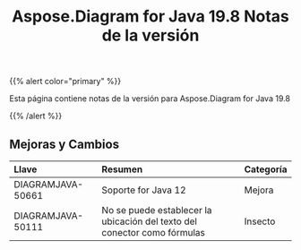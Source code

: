 ﻿---
title: Aspose.Diagram for Java 19.8 Notas de la versión
type: docs
weight: 50
url: /es/java/aspose-diagram-for-java-19-8-release-notes/
---
{{% alert color="primary" %}} 

Esta página contiene notas de la versión para Aspose.Diagram for Java 19.8

{{% /alert %}} 
## **Mejoras y Cambios**

|**Llave**|**Resumen**|**Categoría**|
|:- |:- |:- |
|DIAGRAMJAVA-50661|Soporte for Java 12|Mejora|
|DIAGRAMJAVA-50111|No se puede establecer la ubicación del texto del conector como fórmulas|Insecto|

